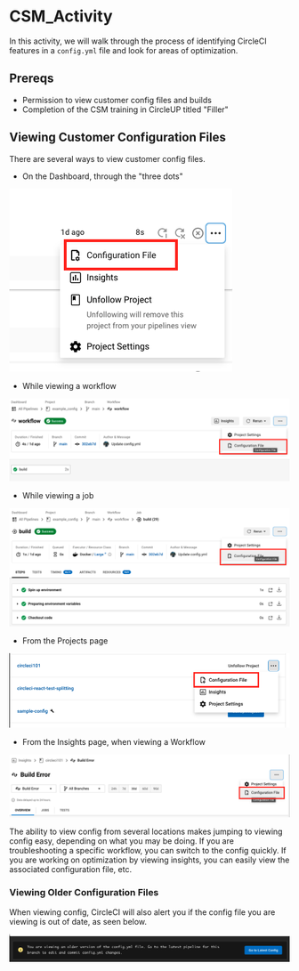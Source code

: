 # CSM_Activity

In this activity, we will walk through the process of identifying CircleCI features in a `config.yml` file and look for areas of optimization. 

## Prereqs 

- Permission to view customer config files and builds
- Completion of the CSM training in CircleUP titled "Filler"

## Viewing Customer Configuration Files 

There are several ways to view customer config files. 

- On the Dashboard, through the "three dots"

<img src="images/configfrompipeline.png">

- While viewing a workflow

<img src="images/configfromworkflow.png">

- While viewing a job

<img src="images/configfromjob.png">

- From the Projects page

<img src="images/configfromprojects.png">

- From the Insights page, when viewing a Workflow
          
<img src="images/configfrominsights.png">

The ability to view config from several locations makes jumping to viewing config easy, depending on what you may be doing. If you are troubleshooting a specific workflow, you can switch to the config quickly. If you are working on optimization by viewing insights, you can easily view the associated configuration file, etc.

### Viewing Older Configuration Files

When viewing config, CircleCI will also alert you if the config file you are viewing is out of date, as seen below. 

<img src="images/olderconfig.png">
